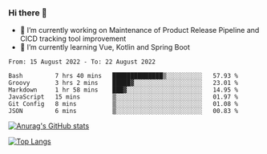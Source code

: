 ### Hi there 👋

- 🔭 I’m currently working on Maintenance of Product Release Pipeline and CICD tracking tool improvement
- 🌱 I’m currently learning Vue, Kotlin and Spring Boot

<!--START_SECTION:waka-->

```text
From: 15 August 2022 - To: 22 August 2022

Bash         7 hrs 40 mins   ██████████████▒░░░░░░░░░░   57.93 %
Groovy       3 hrs 2 mins    █████▓░░░░░░░░░░░░░░░░░░░   23.01 %
Markdown     1 hr 58 mins    ███▓░░░░░░░░░░░░░░░░░░░░░   14.95 %
JavaScript   15 mins         ▒░░░░░░░░░░░░░░░░░░░░░░░░   01.97 %
Git Config   8 mins          ▒░░░░░░░░░░░░░░░░░░░░░░░░   01.08 %
JSON         6 mins          ▒░░░░░░░░░░░░░░░░░░░░░░░░   00.83 %
```

<!--END_SECTION:waka-->

[![Anurag's GitHub stats](https://github-readme-stats.vercel.app/api?username=yunhao981&show_icons=true&theme=solarized-dark)](https://github.com/anuraghazra/github-readme-stats)

[![Top Langs](https://github-readme-stats.vercel.app/api/top-langs/?username=yunhao981&theme=solarized-dark&layout=compact)](https://github.com/anuraghazra/github-readme-stats)

<!--
**yunhao981/yunhao981** is a ✨ _special_ ✨ repository because its `README.md` (this file) appears on your GitHub profile.

Here are some ideas to get you started:

- 🔭 I’m currently working on Maintenance of Release Pipeline and CICD tracking tool improvement
- 🌱 I’m currently learning Vue, Kotlin and Spring Boot
- 👯 I’m looking to collaborate on ...
- 🤔 I’m looking for help with ...
- 💬 Ask me about ...
- 📫 How to reach me: ...
- 😄 Pronouns: ...
- ⚡ Fun fact: ...
-->


